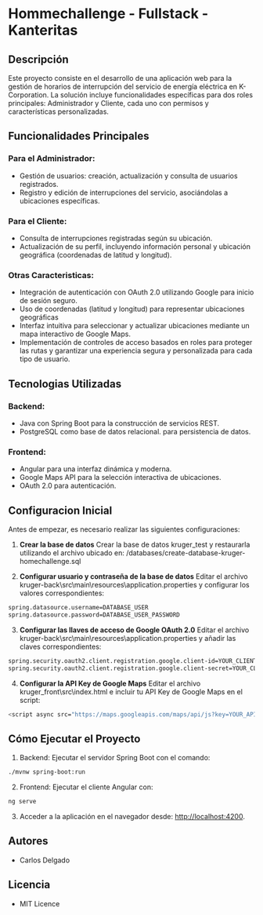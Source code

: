 # Hommechallenge - Fullstack - Kanteritas

## Descripción

Este proyecto consiste en el desarrollo de una aplicación web para la gestión de horarios de interrupción del servicio de energía eléctrica en K-Corporation. La solución incluye funcionalidades específicas para dos roles principales: Administrador y Cliente, cada uno con permisos y características personalizadas.

## Funcionalidades Principales

### Para el Administrador:

* Gestión de usuarios: creación, actualización y consulta de usuarios registrados.
* Registro y edición de interrupciones del servicio, asociándolas a ubicaciones específicas.

### Para el Cliente:
* Consulta de interrupciones registradas según su ubicación.
* Actualización de su perfil, incluyendo información personal y ubicación geográfica (coordenadas de latitud y longitud).

### Otras Caracteristicas:

* Integración de autenticación con OAuth 2.0 utilizando Google para inicio de sesión seguro.
* Uso de coordenadas (latitud y longitud) para representar ubicaciones geográficas
* Interfaz intuitiva para seleccionar y actualizar ubicaciones mediante un mapa interactivo de Google Maps.
* Implementación de controles de acceso basados en roles para proteger las rutas y garantizar una experiencia segura y personalizada para cada tipo de usuario.

## Tecnologias Utilizadas
### Backend:
* Java con Spring Boot para la construcción de servicios REST.
* PostgreSQL como base de datos relacional.
para persistencia de datos.
### Frontend:
* Angular para una interfaz dinámica y moderna.
* Google Maps API para la selección interactiva de ubicaciones.
* OAuth 2.0 para autenticación.

## Configuracion Inicial
Antes de empezar, es necesario realizar las siguientes configuraciones:
1. **Crear la base de datos**
Crear la base de datos      kruger_test y restaurarla utilizando el archivo ubicado en:
/databases/create-database-kruger-homechallenge.sql

2. **Configurar usuario y contraseña de la base de datos** 
Editar el archivo kruger-back\src\main\resources\application.properties y configurar los valores correspondientes:
```sh
spring.datasource.username=DATABASE_USER
spring.datasource.password=DATABASE_USER_PASSWORD
```
3. **Configurar las llaves de acceso de Google OAuth 2.0** 
Editar el archivo kruger-back\src\main\resources\application.properties y añadir las claves correspondientes:
```sh
spring.security.oauth2.client.registration.google.client-id=YOUR_CLIENT_ID
spring.security.oauth2.client.registration.google.client-secret=YOUR_CLIENT_SECRET
```
4. **Configurar la API Key de Google Maps** 
Editar el archivo kruger_front\src\index.html e incluir tu API Key de Google Maps en el script:
```sh
<script async src="https://maps.googleapis.com/maps/api/js?key=YOUR_API_KEY"></script>
```

## Cómo Ejecutar el Proyecto
1. Backend: Ejecutar el servidor Spring Boot con el comando:
```sh
./mvnw spring-boot:run
```
2. Frontend: Ejecutar el cliente Angular con:
```sh
ng serve
```
3. Acceder a la aplicación en el navegador desde:
[http://localhost:4200](http://localhost:4200).



## Autores

* Carlos Delgado

## Licencia

* MIT Licence
